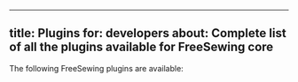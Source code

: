 ***

title: Plugins
for: developers
about: Complete list of all the plugins available for FreeSewing core
---------------------------------------------------------------------

The following FreeSewing plugins are available:

<ReadMore list />
